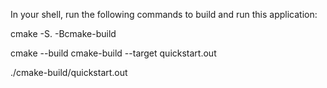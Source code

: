 In your shell, run the following commands to build and run this application:

cmake -S. -Bcmake-build


cmake --build cmake-build --target quickstart.out


./cmake-build/quickstart.out
